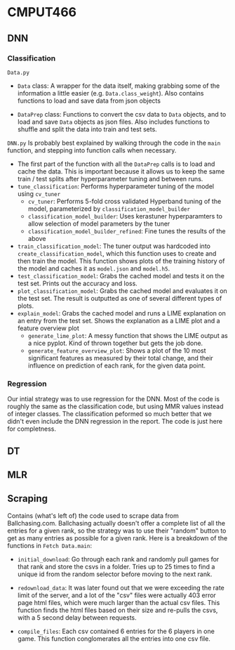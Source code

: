 # CMPUT466

## DNN

### Classification

`Data.py`
* `Data` class: A wrapper for the data
itself, making grabbing some of the information a little easier (e.g.
`Data.class_weight`). Also contains functions to load and save data from json
objects

* `DataPrep` class: Functions to convert the csv data to `Data` objects, and to
load and save `Data` objects as json files. Also includes functions to shuffle
and split the data into train and test sets.


`DNN.py` Is probably best explained by walking through the code in the `main`
function, and stepping into function calls when necessary.
* The first part of the function with all the `DataPrep` calls is to load and
cache the data. This is important because it allows us to keep the same train /
test splits after hyperparameter tuning and between runs.
* `tune_classification`: Performs hyperparameter tuning of the model using
`cv_tuner`
	* `cv_tuner`: Performs 5-fold cross validated Hyperband tuning of the model,
  parameterized by `classification_model_builder`
	* `classification_model_builder`: Uses kerastuner hyperparamters to allow
	selection of model parameters by the tuner
	* `classification_model_builder_refined`: Fine tunes the results of the
	above
* `train_classification_model`: The tuner output was hardcoded into
`create_classification_model`, which this function uses to create and then train
the model. This function shows plots of the training history of the model and
caches it as `model.json` and `model.h5`.
* `test_classification_model`: Grabs the cached model and tests it on the test
set. Prints out the accuracy and loss.
* `plot_classification_model`: Grabs the cached model and evaluates it on the
test set. The result is outputted as one of several different types of plots.
* `explain_model`: Grabs the cached model and runs a LIME explanation on an
entry from the test set. Shows the explanation as a LIME plot and a feature
overview plot
	* `generate_lime_plot`: A messy function that shows the LIME output as a
	nice pyplot. Kind of thrown together but gets the job done.
	* `generate_feature_overview_plot`: Shows a plot of the 10 most significant
	features as measured by their total change, and their influence on
	prediction of each rank, for the given data point.

### Regression

Our intial strategy was to use regression for the DNN. Most of the code is
roughly the same as the classification code, but using MMR values instead of
integer classes. The classification peformed so much better that we didn't even
include the DNN regression in the report. The code is just here for completness.

## DT

## MLR

## Scraping

Contains (what's left of) the code used to scrape data from Ballchasing.com.
Ballchasing actually doesn't offer a complete list of all the entries for a
given rank, so the strategy was to use their "random" button to get as many
entries as possible for a given rank. Here is a breakdown of the functions in
`Fetch Data.main`:

* `initial_download`: Go through each rank and randomly pull games for that
rank and store the csvs in a folder. Tries up to 25 times to find a unique id
from the random selector before moving to the next rank.

* `redownload_data`: It was later found out that we were exceeding the rate
limit of the server, and a lot of the "csv" files were actually 403 error page
html files, which were much larger than the actual csv files. This function
finds the html files based on their size and re-pulls the csvs, with a 5 second
delay between requests.

* `compile_files`: Each csv contained 6 entries for the 6 players in one game.
This function conglomerates all the entries into one csv file.


